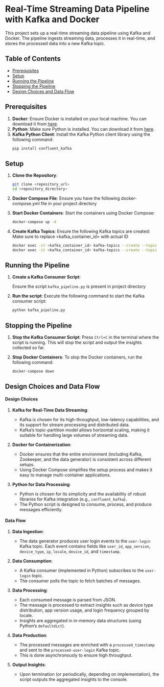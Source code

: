 # Real-Time Streaming Data Pipeline with Kafka and Docker

This project sets up a real-time streaming data pipeline using Kafka and Docker. The pipeline ingests streaming data, processes it in real-time, and stores the processed data into a new Kafka topic.

## Table of Contents

- [Prerequisites](#prerequisites)
- [Setup](#setup)
- [Running the Pipeline](#running-the-pipeline)
- [Stopping the Pipeline](#stopping-the-pipeline)
- [Design Choices and Data Flow](#design-choices-and-data-flow)


## Prerequisites

1. **Docker**: Ensure Docker is installed on your local machine. You can download it from [here](https://www.docker.com/get-started).
2. **Python**: Make sure Python is installed. You can download it from [here](https://www.python.org/downloads/).
3. **Kafka Python Client**: Install the Kafka Python client library using the following command:
   ```sh
   pip install confluent_kafka

## Setup
1. **Clone the Repository**:
   ```sh
   git clone <repository_url>
   cd <repository_directory>

2. **Docker Compose File**:
Ensure you have the following docker-compose.yml file in your project directory

3. **Start Docker Containers**:
   Start the containers using Docker Compose:
   ```sh
   docker-compose up -d

4. **Create Kafka Topics**:
   Ensure the following Kafka topics are created:
   Make sure to replace <kafka_container_id> with actual ID
   ```sh
   docker exec -it <kafka_container_id> kafka-topics --create --topic user-login --bootstrap-server localhost:29092 --replication-factor 1 --partitions 1
   docker exec -it <kafka_container_id> kafka-topics --create --topic processed-user-login --bootstrap-server localhost:29092 --replication-factor 1 --partitions 1
## Running the Pipeline

1. **Create a Kafka Consumer Script**:

   Ensure the script `kafka_pipeline.py` is present in project directory

2. **Run the script**:
   Execute the following command to start the Kafka consumer script:

   ```sh
   python kafka_pipeline.py

## Stopping the Pipeline

1. **Stop the Kafka Consumer Script**:
   Press `Ctrl+C` in the terminal where the script is running. This will stop the script and output the insights collected so far.

2. **Stop Docker Containers**:
   To stop the Docker containers, run the following command:
   ```sh
   docker-compose down

## Design Choices and Data Flow

#### Design Choices

1. **Kafka for Real-Time Data Streaming**:
   - Kafka is chosen for its high-throughput, low-latency capabilities, and its support for stream processing and distributed data.
   - Kafka’s topic-partition model allows horizontal scaling, making it suitable for handling large volumes of streaming data.

2. **Docker for Containerization**:
   - Docker ensures that the entire environment (including Kafka, Zookeeper, and the data generator) is consistent across different setups.
   - Using Docker Compose simplifies the setup process and makes it easy to manage multi-container applications.

3. **Python for Data Processing**:
   - Python is chosen for its simplicity and the availability of robust libraries for Kafka integration (e.g., `confluent_kafka`).
   - The Python script is designed to consume, process, and produce messages efficiently.

#### Data Flow

1. **Data Ingestion**:
   - The data generator produces user login events to the `user-login` Kafka topic. Each event contains fields like `user_id`, `app_version`, `device_type`, `ip`, `locale`, `device_id`, and `timestamp`.

2. **Data Consumption**:
   - A Kafka consumer (implemented in Python) subscribes to the `user-login` topic.
   - The consumer polls the topic to fetch batches of messages.

3. **Data Processing**:
   - Each consumed message is parsed from JSON.
   - The message is processed to extract insights such as device type distribution, app version usage, and login frequency grouped by locale.
   - Insights are aggregated in in-memory data structures (using Python’s `defaultdict`).

4. **Data Production**:
   - The processed messages are enriched with a `processed_timestamp` and sent to the `processed-user-login` Kafka topic.
   - This is done asynchronously to ensure high throughput.

5. **Output Insights**:
   - Upon termination (or periodically, depending on implementation), the script outputs the aggregated insights to the console.
